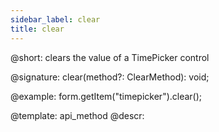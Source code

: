 ```yaml
---
sidebar_label: clear
title: clear
---          
```


@short: clears the value of a TimePicker control

@signature: clear(method?: ClearMethod): void;





@example:
form.getItem("timepicker").clear();


@template: api_method
@descr:


